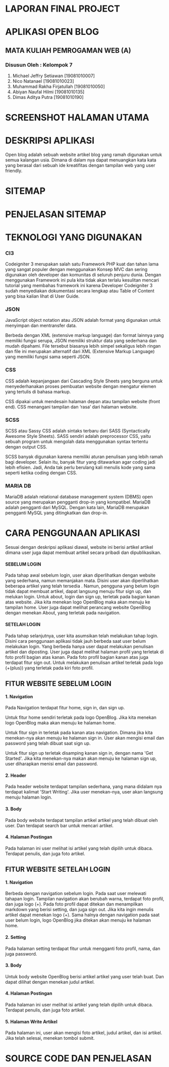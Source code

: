 # LAPORAN FINAL PROJECT
# APLIKASI OPEN BLOG
## MATA KULIAH PEMROGAMAN WEB (A)

### Disusun Oleh : Kelompok 7
1. Michael Jeffry Setiawan [19081010007]
2. Nico Natanael [19081010023]
3. Muhammad Rakha Firjatullah [19081010050]
4. Abiyan Naufal Hilmi [19081010135]
5. Dimas Aditya Putra [19081010190]

# SCREENSHOT HALAMAN UTAMA

# DESKRIPSI APLIKASI
Open blog adalah sebuah website artikel blog yang ramah digunakan untuk semua kalangan usia. Dimana di dalam nya dapat menuangkan kata kata yang berasal dari sebuah ide kreatifitas dengan tampilan web yang user friendly.

# SITEMAP
# PENJELASAN SITEMAP

# TEKNOLOGI YANG DIGUNAKAN
### CI3
Codeigniter 3 merupakan salah satu Framework PHP kuat dan tahan lama yang sangat populer dengan menggunakan Konsep MVC dan sering digunakan oleh developer dan komunitas di seluruh penjuru dunia. Dengan menggunakan Framework ini pula kita tidak akan terlalu kesulitan mencari tutorial yang membahas framework ini karena Developer Codeigniter 3 sudah menyediakan dokumentasi secara lengkap atau Table of Content yang bisa kalian lihat di User Guide.

### JSON
JavaScript object notation atau JSON adalah format yang digunakan untuk menyimpan dan mentransfer data.

Berbeda dengan XML (extensive markup language) dan format lainnya yang memiliki fungsi serupa, JSON memiliki struktur data yang sederhana dan mudah dipahami. File tersebut biasanya lebih simpel sekaligus lebih ringan dan file ini merupakan alternatif dari XML (Extensive Markup Language) yang memiliki fungsi sama seperti JSON.

### CSS
CSS adalah kepanjangaan dari Cascading Style Sheets yang berguna untuk menyederhanakan proses pembuatan website dengan mengatur elemen yang tertulis di bahasa markup.

CSS dipakai untuk mendesain halaman depan atau tampilan website (front end). CSS menangani tampilan dan ‘rasa’ dari halaman website.

### SCSS
SCSS atau Sassy CSS adalah sintaks terbaru dari SASS (Syntactically Awesome Style Sheets). SASS sendiri adalah preprocessor CSS, yaitu sebuah program untuk mengolah data menggunakan syntax tertentu dengan output CSS.

SCSS banyak digunakan karena memiliki aturan penulisan yang lebih ramah bagi developer. Selain itu, banyak fitur yang ditawarkan agar coding jadi lebih efisien. Jadi, Anda tak perlu berulang kali menulis kode yang sama seperti ketika coding dengan CSS.

### MARIA DB
MariaDB adalah relational database management system (DBMS) open source yang merupakan pengganti drop-in yang kompatibel. MariaDB adalah pengganti dari MySQL. Dengan kata lain, MariaDB merupakan pengganti MySQL yang ditingkatkan dan drop-in.

# CARA PENGGUNAAN APLIKASI
Sesuai dengan deskripsi aplikasi diawal, website ini berisi artikel artikel dimana user juga dapat membuat artikel secara pribadi dan dipublikasikan. 

#### SEBELUM LOGIN
Pada tahap awal sebelum login, user akan diperlihatkan dengan website yang sederhana, namun memanjakan mata.
Disini user akan diperlihatkan beberapa artikel yang telah tersedia . Namun, pengguna yang belum login tidak dapat membuat artikel, dapat langsung menuju fitur sign up, dan melukan login.
Untuk about, login dan sign up, terletak pada bagian kanan atas website. Jika kita menekan logo OpenBlog maka akan menuju ke tampilan home. User juga dapat melihat perancang website OpenBlog dengan menekan About, yang terletak pada navigation.
#### SETELAH LOGIN
Pada tahap selanjutnya, user kita asumsikan telah melakukan tahap login. Disini cara penggunaan aplikasi tidak jauh berbeda saat user belum melakukan login. Yang berbeda hanya user dapat melakukan penulisan artikel dan diposting. User juga dapat melihat halaman profil yang terletak di foto profil bagian atas kanan. Pada foto profil bagian kanan atas juga terdapat fitur sign out. Untuk melakukan penulisan artikel terletak pada logo (+(plus)) yang terletak pada kiri foto profil.

## FITUR WEBSITE SEBELUM LOGIN

#### 1. Navigation
Pada Navigation terdapat fitur home, sign in, dan sign up.

Untuk fitur home sendiri terletak pada logo OpenBlog. Jika kita menekan logo OpenBlog maka akan menuju ke halaman home.

Untuk fitur sign in terletak pada kanan atas navigation. Dimana jika kita menekan-nya akan menuju ke halaman sign in. User akan mengisi email dan password yang telah dibuat saat sign up.

Untuk fitur sign up terletak disamping kanan sign in, dengan nama 'Get Started'. Jika kita menekan-nya makan akan menuju ke halaman sign up, user diharapkan menisi email dan password.

#### 2. Header
Pada header website terdapat tampilan sederhana, yang mana didalam nya terdapat kalimat 'Start Writing'. Jika user menekan-nya, user akan langsung menuju halaman login.

#### 3. Body
Pada body website terdapat tampilan artikel artikel yang telah dibuat oleh user. Dan terdapat search bar untuk mencari artikel.

#### 4. Halaman Postingan
Pada halaman ini user melihat isi artikel yang telah dipilih untuk dibaca. Terdapat penulis, dan juga foto artikel.

## FITUR WEBSITE SETELAH LOGIN
#### 1. Navigation
Berbeda dengan navigation sebelum login. Pada saat user melewati tahapan login. Tampilan navigation akan berubah warna, terdapat foto profil, dan juga logo (+).
Pada foto profil dapat ditekan dan menampilkan markdown yang berisi setting, dan juga sign out.
Jika kita ingin menulis artikel dapat menekan logo (+). Sama halnya dengan navigation pada saat user belum login, logo OpenBlog jika ditekan akan menuju ke halaman home.
#### 2. Setting
Pada halaman setting terdapat fitur untuk mengganti foto profil, nama, dan juga password.
#### 3. Body
Untuk body website OpenBlog berisi artikel artikel yang user telah buat. Dan dapat dilihat dengan menekan judul artikel.
#### 4. Halaman Postingan
Pada halaman ini user melihat isi artikel yang telah dipilih untuk dibaca. Terdapat penulis, dan juga foto artikel.
#### 5. Halaman Write Artikel
Pada halaman ini, user akan mengisi foto artikel, judul artikel, dan isi artikel. Jika telah selesai, menekan tombol submit.

# SOURCE CODE DAN PENJELASAN


